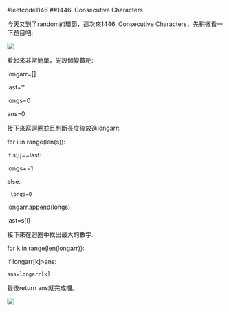 #leetcode1146
##1446. Consecutive Characters

今天又到了random的環節，這次來1446. Consecutive Characters，先稍微看一下題目吧:

![](改天補上pic)

看起來非常簡單，先設個變數吧:

longarr=[]

last=''

longs=0

ans=0


接下來寫迴圈並且判斷長度後放進longarr:

 for i in range(len(s)):
          
  if s[i]==last:
             
   longs+=1
          
  else:
           
     longs=0
         
   longarr.append(longs)
          
  last=s[i]

接下來在迴圈中找出最大的數字:

for k in range(len(longarr)):
          

  if longarr[k]>ans:
            

    ans=longarr[k]

最後return ans就完成囉。

![](pic補上)

